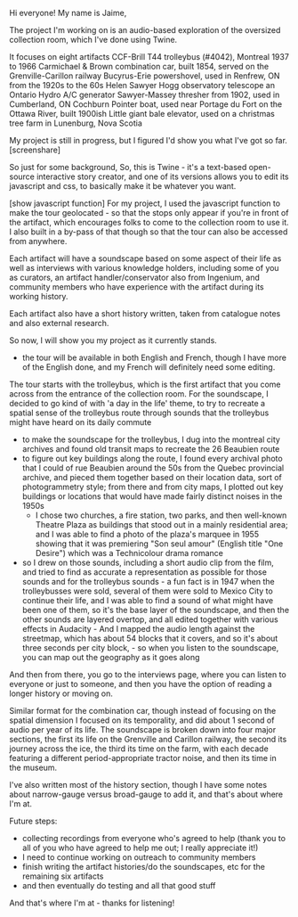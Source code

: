 Hi everyone! My name is Jaime,

The project I'm working on is an audio-based exploration of the oversized collection room, which I've done using Twine. 

It focuses on eight artifacts
CCF-Brill T44 trolleybus (#4042), Montreal 1937 to 1966
Carmichael & Brown combination car, built 1854, served on the Grenville-Carillon railway
Bucyrus-Erie powershovel, used in Renfrew, ON from the 1920s to the 60s
Helen Sawyer Hogg observatory telescope
an Ontario Hydro A/C generator
Sawyer-Massey thresher from 1902, used in Cumberland, ON
Cochburn Pointer boat, used near Portage du Fort on the Ottawa River, built 1900ish
Little giant bale elevator, used on a christmas tree farm in Lunenburg, Nova Scotia

My project is still in progress, but I figured I'd show you what I've got so far. 
[screenshare]

So just for some background,
So, this is Twine - it's a text-based open-source interactive story creator, and one of its versions allows you to edit its javascript and css, to basically make it be whatever you want. 

[show javascript function]
For my project, I used the javascript function to make the tour geolocated - so that the stops only appear if you're in front of the artifact, which encourages folks to come to the collection room to use it. I also built in a by-pass of that though so that the tour can also be accessed from anywhere.

Each artifact will have a soundscape based on some aspect of their life as well as interviews with various knowledge holders, including some of you as curators, an artifact handler/conservator also from Ingenium, and community members who have experience with the artifact during its working history.

Each artifact also have a short history written, taken from catalogue notes and also external research.

So now, I will show you my project as it currently stands.

- the tour will be available in both English and French, though I have more of the English done, and my French will definitely need some editing.

The tour starts with the trolleybus, which is the first artifact that you come across from the entrance of the collection room. For the soundscape, I decided to go kind of with 'a day in the life' theme, to try to recreate a spatial sense of the trolleybus route through sounds that the trolleybus might have heard on its daily commute
- to make the soundscape for the trolleybus, I dug into the montreal city archives and found old transit maps to recreate the 26 Beaubien route
- to figure out key buildings along the route, I found every archival photo that I could of rue Beaubien around the 50s from the Quebec provincial archive, and pieced them together based on their location data, sort of photogrammetry style; from there and from city maps, I plotted out key buildings or locations that would have made fairly distinct noises in the 1950s
	- I chose two churches, a fire station, two parks, and then well-known Theatre Plaza as buildings that stood out in a mainly residential area; and I was able to find a photo of the plaza's marquee in 1955 showing that it was premiering "Son seul amour" (English title "One Desire") which was a Technicolour drama romance
- so I drew on those sounds, including a short audio clip from the film, and tried to find as accurate a representation as possible for those sounds and for the trolleybus sounds
		- a fun fact is in 1947 when the trolleybusses were sold, several of them were sold to Mexico City to continue their life, and I was able to find a sound of what might have been one of them, so it's the base layer of the soundscape, and then the other sounds are layered overtop, and all edited together with various effects in Audacity
		- And I mapped the audio length against the streetmap, which has about 54 blocks that it covers, and so it's about three seconds per city block, 
		- so when you listen to the soundscape, you can map out the geography as it goes along

And then from there, you go to the interviews page, where you can listen to everyone or just to someone, and then you have the option of reading a longer history or moving on.

Similar format for the combination car, though instead of focusing on the spatial dimension I focused on its temporality, and did about 1 second of audio per year of its life. The soundscape is broken down into four major sections, the first its life on the Grenville and Carillon railway, the second its journey across the ice, the third its time on the farm, with each decade featuring a different period-appropriate tractor noise, and then its time in the museum.

I've also written most of the history section, though I have some notes about narrow-gauge versus broad-gauge to add it, and that's about where I'm at.


Future steps:
- collecting recordings from everyone who's agreed to help (thank you to all of you who have agreed to help me out; I really appreciate it!)
- I need to continue working on outreach to community members
- finish writing the artifact histories/do the soundscapes, etc for the remaining six artifacts
- and then eventually do testing and all that good stuff

And that's where I'm at - thanks for listening!